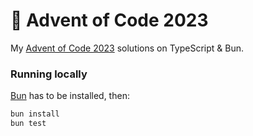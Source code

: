 # 🎄 Advent of Code 2023

My [Advent of Code 2023](https://adventofcode.com/2023) solutions on TypeScript & Bun.

### Running locally

[Bun](https://bun.sh/) has to be installed, then:

```bash
bun install
bun test
```

